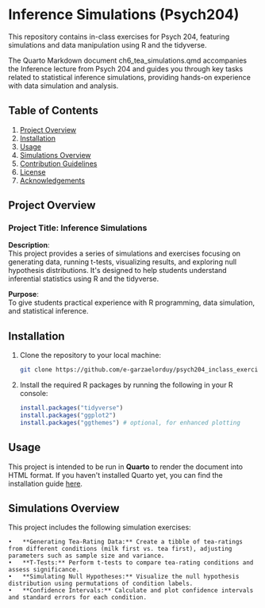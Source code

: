 # Inference Simulations (Psych204)

This repository contains in-class exercises for Psych 204, featuring simulations and data manipulation using R and the tidyverse.

The Quarto Markdown document ch6_tea_simulations.qmd accompanies the Inference lecture from Psych 204 and guides you through key tasks related to statistical inference simulations, providing hands-on experience with data simulation and analysis.

## Table of Contents
1. [Project Overview](#project-overview)
2. [Installation](#installation)
3. [Usage](#usage)
4. [Simulations Overview](#simulations-overview)
5. [Contribution Guidelines](#contribution-guidelines)
6. [License](#license)
7. [Acknowledgements](#acknowledgements)

## Project Overview

### Project Title: Inference Simulations

**Description**:  
This project provides a series of simulations and exercises focusing on generating data, running t-tests, visualizing results, and exploring null hypothesis distributions. It's designed to help students understand inferential statistics using R and the tidyverse.

**Purpose**:  
To give students practical experience with R programming, data simulation, and statistical inference.

## Installation

1. Clone the repository to your local machine:
    ```bash
    git clone https://github.com/e-garzaelorduy/psych204_inclass_exercises.git
    ```
2. Install the required R packages by running the following in your R console:
    ```r
    install.packages("tidyverse")
    install.packages("ggplot2")
    install.packages("ggthemes") # optional, for enhanced plotting
    ```

## Usage

This project is intended to be run in **Quarto** to render the document into HTML format. If you haven't installed Quarto yet, you can find the installation guide [here](https://quarto.org/docs/get-started/).

## Simulations Overview

This project includes the following simulation exercises:

	•	**Generating Tea-Rating Data:** Create a tibble of tea-ratings from different conditions (milk first vs. tea first), adjusting parameters such as sample size and variance.
	•	**T-Tests:** Perform t-tests to compare tea-rating conditions and assess significance.
	•	**Simulating Null Hypotheses:** Visualize the null hypothesis distribution using permutations of condition labels.
	•	**Confidence Intervals:** Calculate and plot confidence intervals and standard errors for each condition.

 
